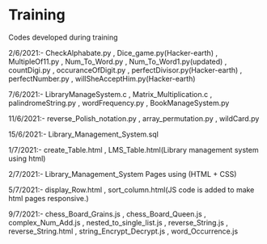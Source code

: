 # Training

Codes developed during training

2/6/2021:-  CheckAlphabate.py ,
            Dice_game.py(Hacker-earth) ,
            MultipleOf11.py ,
            Num_To_Word.py ,
            Num_To_Word1.py(updated) ,
            countDigi.py ,
            occuranceOfDigit.py ,
            perfectDivisor.py(Hacker-earth) ,
            perfectNumber.py ,
            willSheAcceptHim.py(Hacker-earth)
            

7/6/2021:-  LibraryManageSystem.c ,
            Matrix_Multiplication.c ,
            palindromeString.py ,
            wordFrequency.py ,
            BookManageSystem.py 
          
11/6/2021:-  reverse_Polish_notation.py , 
             array_permutation.py , 
             wildCard.py
             
15/6/2021:- Library_Management_System.sql
             
1/7/2021:-  create_Table.html ,
            LMS_Table.html(Library management system using html)
            
2/7/2021:- Library_Management_System Pages using (HTML + CSS)

5/7/2021:- display_Row.html ,
           sort_column.html(JS code is added to make html pages responsive.)
           
9/7/2021:- chess_Board_Grains.js , 
           chess_Board_Queen.js , 
           complex_Num_Add.js , 
           nested_to_single_list.js , 
           reverse_String.js , 
           reverse_String.html , 
           string_Encrypt_Decrypt.js , 
           word_Occurrence.js
